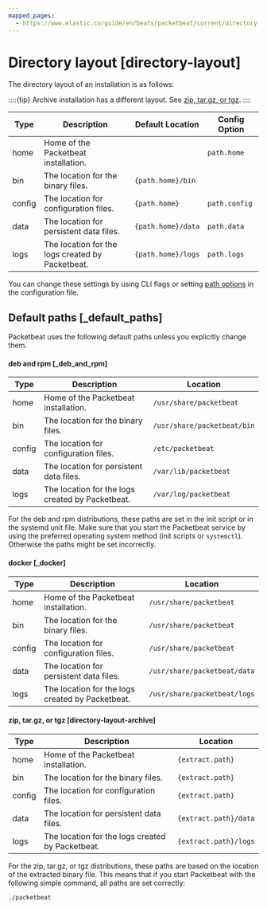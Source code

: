 ```yaml
---
mapped_pages:
  - https://www.elastic.co/guide/en/beats/packetbeat/current/directory-layout.html
---
```


# Directory layout [directory-layout]

The directory layout of an installation is as follows:

::::{tip}
Archive installation has a different layout. See [zip, tar.gz, or tgz](#directory-layout-archive).
::::


| Type | Description | Default Location | Config Option |
| --- | --- | --- | --- |
| home | Home of the Packetbeat installation. |  | `path.home` |
| bin | The location for the binary files. | `{path.home}/bin` |  |
| config | The location for configuration files. | `{path.home}` | `path.config` |
| data | The location for persistent data files. | `{path.home}/data` | `path.data` |
| logs | The location for the logs created by Packetbeat. | `{path.home}/logs` | `path.logs` |

You can change these settings by using CLI flags or setting [path options](/reference/packetbeat/configuration-path.md) in the configuration file.

## Default paths [_default_paths]

Packetbeat uses the following default paths unless you explicitly change them.


#### deb and rpm [_deb_and_rpm]

| Type | Description | Location |
| --- | --- | --- |
| home | Home of the Packetbeat installation. | `/usr/share/packetbeat` |
| bin | The location for the binary files. | `/usr/share/packetbeat/bin` |
| config | The location for configuration files. | `/etc/packetbeat` |
| data | The location for persistent data files. | `/var/lib/packetbeat` |
| logs | The location for the logs created by Packetbeat. | `/var/log/packetbeat` |

For the deb and rpm distributions, these paths are set in the init script or in the systemd unit file.  Make sure that you start the Packetbeat service by using the preferred operating system method (init scripts or `systemctl`). Otherwise the paths might be set incorrectly.


#### docker [_docker]

| Type | Description | Location |
| --- | --- | --- |
| home | Home of the Packetbeat installation. | `/usr/share/packetbeat` |
| bin | The location for the binary files. | `/usr/share/packetbeat` |
| config | The location for configuration files. | `/usr/share/packetbeat` |
| data | The location for persistent data files. | `/usr/share/packetbeat/data` |
| logs | The location for the logs created by Packetbeat. | `/usr/share/packetbeat/logs` |


#### zip, tar.gz, or tgz [directory-layout-archive]

| Type | Description | Location |
| --- | --- | --- |
| home | Home of the Packetbeat installation. | `{extract.path}` |
| bin | The location for the binary files. | `{extract.path}` |
| config | The location for configuration files. | `{extract.path}` |
| data | The location for persistent data files. | `{extract.path}/data` |
| logs | The location for the logs created by Packetbeat. | `{extract.path}/logs` |

For the zip, tar.gz, or tgz distributions, these paths are based on the location of the extracted binary file. This means that if you start Packetbeat with the following simple command, all paths are set correctly:

```sh
./packetbeat
```


